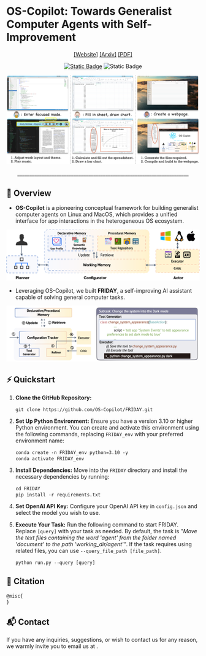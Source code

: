 # OS-Copilot: Towards Generalist Computer Agents with Self-Improvement

<div align="center">

[[Website]](https://os-copilot.github.io/)
[[Arxiv]]()
[[PDF]]()
<!-- [[Tweet]](https://twitter.com/DrJimFan/status/1662115266933972993?s=20) -->

[![Static Badge](https://img.shields.io/badge/MIT-License-green)](https://github.com/OS-Copilot/FRIDAY/blob/main/LICENSE)
![Static Badge](https://img.shields.io/badge/python-3.10-blue)

<p align="center">
  <img src='pic/demo.png' width=550>
</p>
______________________________________________________________________
</div>

## 📖 Overview

- **OS-Copilot** is a pioneering conceptual framework for building generalist computer agents on Linux and MacOS, which provides a unified interface for app interactions in the heterogeneous OS ecosystem.
  
<p align="center">
  <img src='pic/framework.png' width=550>
</p>

- Leveraging OS-Copilot, we built **FRIDAY**, a self-improving AI assistant capable of solving general computer tasks.

<p align="center">
  <img src='pic/FRIDAY.png' width=550>
</p>

## ⚡️ Quickstart

1. **Clone the GitHub Repository:** 

   ```
   git clone https://github.com/OS-Copilot/FRIDAY.git
   ```

2. **Set Up Python Environment:** Ensure you have a version 3.10 or higher Python environment. You can create and
   activate this environment using the following commands, replacing `FRIDAY_env` with your preferred environment
   name:

   ```
   conda create -n FRIDAY_env python=3.10 -y
   conda activate FRIDAY_env
   ```

3. **Install Dependencies:** Move into the `FRIDAY` directory and install the necessary dependencies by running:

   ```
   cd FRIDAY
   pip install -r requirements.txt
   ```

4. **Set OpenAI API Key:** Configure your OpenAI API key in `config.json` and select the model you wish to use.

5. **Execute Your Task:** Run the following command to start FRIDAY. Replace `[query]` with your task as needed. By default, the task is *"Move the text files containing the word 'agent' from the folder named 'document' to the path 'working_dir/agent'"*.  If the task requires using related files, you can use `--query_file_path [file_path]`.
   ```
   python run.py --query [query]
   ```


<!-- ## 👨‍💻‍ Contributors

<a href="">
  <img src="" />
</a>

Made with [contrib.rocks](https://contrib.rocks). -->


## 🔎 Citation

```
@misc{
}
```


## 📬 Contact

If you have any inquiries, suggestions, or wish to contact us for any reason, we warmly invite you to email us at .